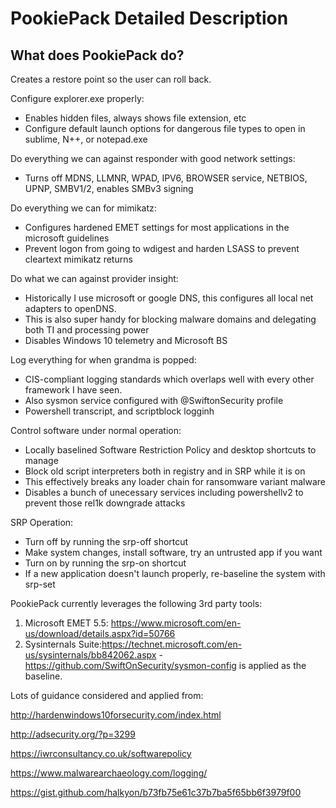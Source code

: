 # PookiePack Detailed Description

## What does PookiePack do?

Creates a restore point so the user can roll back.

Configure explorer.exe properly: 
* Enables hidden files, always shows file extension, etc
* Configure default launch options for dangerous file types to open in sublime, N++, or notepad.exe

Do everything we can against responder with good network settings: 
* Turns off MDNS, LLMNR, WPAD, IPV6, BROWSER service, NETBIOS, UPNP, SMBV1/2, enables SMBv3 signing

Do everything we can for mimikatz:
* Configures hardened EMET settings for most applications in the microsoft guidelines 
* Prevent logon from going to wdigest and harden LSASS to prevent cleartext mimikatz returns

Do what we can against provider insight:
* Historically I use microsoft or google DNS, this configures all local net adapters to openDNS.
* This is also super handy for blocking malware domains and delegating both TI and processing power
* Disables Windows 10 telemetry and Microsoft BS

Log everything for when grandma is popped:
* CIS-compliant logging standards which overlaps well with every other framework I have seen.
* Also sysmon service configured with @SwiftonSecurity profile
* Powershell transcript, and scriptblock logginh

Control software under normal operation:
* Locally baselined Software Restriction Policy and desktop shortcuts to manage
* Block old script interpreters both in registry and in SRP while it is on
* This effectively breaks any loader chain for ransomware variant malware
* Disables a bunch of unecessary services including powershellv2 to prevent those rel1k downgrade attacks

SRP Operation:
* Turn off by running the srp-off shortcut
* Make system changes, install software, try an untrusted app if you want
* Turn on by running the srp-on shortcut
* If a new application doesn't launch properly, re-baseline the system with srp-set


PookiePack currently leverages the following 3rd party tools:

1. Microsoft EMET 5.5: https://www.microsoft.com/en-us/download/details.aspx?id=50766
2. Sysinternals Suite:https://technet.microsoft.com/en-us/sysinternals/bb842062.aspx - https://github.com/SwiftOnSecurity/sysmon-config is applied as the baseline.

Lots of guidance considered and applied from:

http://hardenwindows10forsecurity.com/index.html 

http://adsecurity.org/?p=3299 

https://iwrconsultancy.co.uk/softwarepolicy

https://www.malwarearchaeology.com/logging/

https://gist.github.com/halkyon/b73fb75e61c37b7ba5f65bb6f3979f00